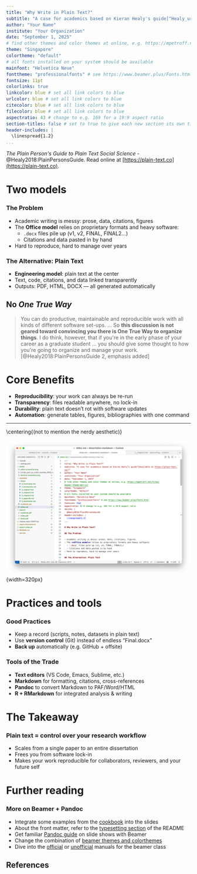 ```yaml
---
title: "Why Write in Plain Text?"
subtitle: "A case for academics based on Kieran Healy's guide[^Healy_url]"
author: "Your Name"
institute: "Your Organization"
date: "September 1, 2025"
# find other themes and color themes at online, e.g. https://mpetroff.net/files/beamer-theme-matrix/
theme: "Singapore" 
colortheme: "default"
# all fonts installed on your system should be available
mainfont: "Helvetica Neue"
fonttheme: "professionalfonts" # see https://www.beamer.plus/Fonts.html
fontsize: 11pt
colorlinks: true
linkcolor: blue # set all link colors to blue
urlcolor: blue # set all link colors to blue
citecolor: blue # set all link colors to blue
filecolor: blue # set all link colors to blue
aspectratio: 43 # change to e.g. 169 for a 19:9 aspect ratio
section-titles: false # set to true to give each new section its own title page
header-includes: |
  \linespread{1.2}
...
```


[^Healy_url]:
  *The Plain Person's Guide to Plain Text Social Science* -@Healy2018:PlainPersonsGuide. Read online at [https://plain-text.co](https://plain-text.co).

# Two models

### The Problem

- Academic writing is messy: prose, data, citations, figures
- The **Office model** relies on proprietary formats and heavy software:
  - `.docx` files pile up (v1, v2, FINAL, FINAL2…)
  - Citations and data pasted in by hand
- Hard to reproduce, hard to manage over years

### The Alternative: Plain Text

- **Engineering model**: plain text at the center
- Text, code, citations, and data linked transparently
- Outputs: PDF, HTML, DOCX — all generated automatically

## No *One True Way*

> You can do productive, maintainable and reproducible work with all kinds of different software set-ups. ... So **this discussion is not geared toward convincing you there is One True Way to organize things**. I do think, however, that if you're in the early phase of your career as a graduate student ... you should give some thought to how you're going to organize and manage your work. [@Healy2018:PlainPersonsGuide 2, emphasis added]

# Core Benefits

- **Reproducibility**: your work can always be re-run
- **Transparency**: files readable anywhere, no lock-in
- **Durability**: plain text doesn’t rot with software updates
- **Automation**: generate tables, figures, bibliographies with one command

---

\centering{(not to mention the nerdy aesthetic)}

![The VS Code text editor](../assets/editor-screenshot.png){width=320px}

# Practices and tools

### Good Practices

- Keep a record (scripts, notes, datasets in plain text)
- Use **version control** (Git) instead of endless “Final.docx”
- **Back up** automatically (e.g. GitHub + offsite)

### Tools of the Trade

- **Text editors** (VS Code, Emacs, Sublime, etc.)  
- **Markdown** for formatting, citations, cross-references  
- **Pandoc** to convert Markdown to PAF/Word/HTML  
- **R + RMarkdown** for integrated analysis & writing  

# The Takeaway

### Plain text = control over your research workflow

- Scales from a single paper to an entire dissertation
- Frees you from software lock-in
- Makes your work reproducible for collaborators, reviewers, and your future self

# Further reading

### More on Beamer + Pandoc

- Integrate some examples from the [cookbook](./cookbook.md) into the slides
- About the front matter, refer to the [typesetting section](../README.md#typesetting-your-documents) of the README
- Get familiar [Pandoc guide](https://pandoc.org/MANUAL.html#slide-shows) on slide shows with Beamer
- Change the combination of [beamer themes and colorthemes](https://mpetroff.net/files/beamer-theme-matrix/)
- Dive into the [official](https://ctan.org/pkg/beamer) or [unofficial](https://www.beamer.plus/home.html) manuals for the beamer class

## References

<div id="refs"></div>
